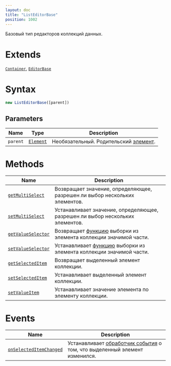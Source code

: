 ```yaml
---
layout: doc
title: "ListEditorBase"
position: 1002
---
```


Базовый тип редакторов коллекций данных.

# Extends

[`Container`](../../Core/Elements/Container), [`EditorBase`](../EditorBase/)

# Syntax

```js
new ListEditorBase([parent])
```

## Parameters

|Name|Type|Description|
|----|----|-----------|
|`parent`|[`Element`](../../Core/Elements/Element)|Необязательный. Родительский [элемент](../../Core/Elements/Element).|

# Methods

|Name|Description|
|----|-----------|
|[`getMultiSelect`](ListEditorBase.getMultiSelect/)|Возвращает значение, определяющее, разрешен ли выбор нескольких элементов.|
|[`setMultiSelect`](ListEditorBase.setMultiSelect/)|Устанавливает значение, определяющее, разрешен ли выбор нескольких элементов.|
|[`getValueSelector`](ListEditorBase.getValueSelector/)|Возвращает [функцию](../../Core/Script/) выборки из элемента коллекции значимой части.|
|[`setValueSelector`](ListEditorBase.setValueSelector/)|Устанавливает [функцию](../../Core/Script/) выборки из элемента коллекции значимой части.|
|[`getSelectedItem`](ListEditorBase.getSelectedItem/)|Возвращает выделенный элемент коллекции.|
|[`setSelectedItem`](ListEditorBase.setSelectedItem/)|Устанавливает выделенный элемент коллекции.|
|[`setValueItem`](ListEditorBase.setValueItem/)|Устанавливает значение элемента по элементу коллекции.|

# Events

|Name|Description|
|----|-----------|
|[`onSelectedItemChanged`](ListEditorBase.onSelectedItemChanged/)|Устанавливает [обработчик события](../../Core/Script/) о том, что выделенный элемент изменился.|
